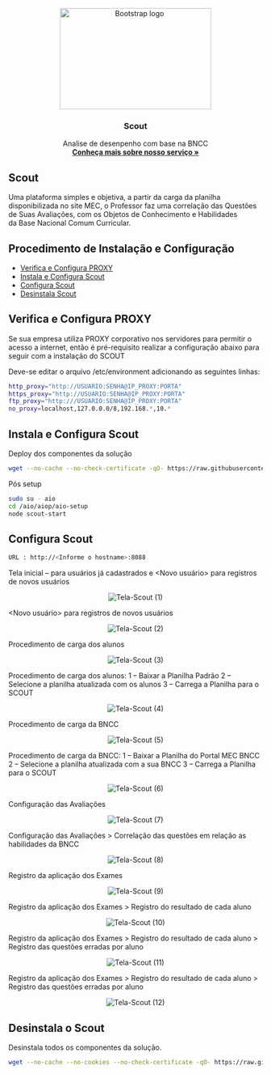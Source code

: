 <p align="center">
  <a href="https://onsac.com/">
    <img src="https://github.com/onsac/Scout/blob/main/Logo%20Scout.png" alt="Bootstrap logo" width="300" height="200">
  </a>
</p>

<h3 align="center">Scout</h3>

<p align="center">
  Analise de desenpenho com base na BNCC
  <br>
  <a href="https://onsac.com/"><strong>Conheça mais sobre nosso serviço »</strong></a>
</p>



## Scout

Uma plataforma simples e objetiva, a partir da carga da planilha disponibilizada no site MEC, o Professor faz uma correlação das Questões de Suas Avaliações, com os Objetos de Conhecimento e Habilidades da Base Nacional Comum Curricular.


## Procedimento de Instalação e Configuração

- [Verifica e Configura PROXY](#verifica-e-configura-proxy)
- [Instala e Configura Scout](#instala-e-configura-scout)
- [Configura Scout](#configura-scout)
- [Desinstala Scout](#desinstala-scout)

## Verifica e Configura PROXY

Se sua empresa utiliza PROXY corporativo nos servidores para permitir o acesso a internet, então é pré-requisito realizar a configuração abaixo para seguir com a instalação do SCOUT

Deve-se editar o arquivo /etc/environment adicionando as seguintes linhas: 

```sh
http_proxy="http://USUARIO:SENHA@IP_PROXY:PORTA"
https_proxy="http://USUARIO:SENHA@IP_PROXY:PORTA"
ftp_proxy="http:///USUARIO:SENHA@IP_PROXY:PORTA"
no_proxy=localhost,127.0.0.0/8,192.168.*,10.*
```

## Instala e Configura Scout

Deploy dos componentes da solução
```sh
wget --no-cache --no-check-certificate -qO- https://raw.githubusercontent.com/onsac/aio-init/main/scout-init.sh | bash -s <Informe a Chave>
```

Pós setup
```sh
sudo su - aio
cd /aio/aiop/aio-setup
node scout-start
```

## Configura Scout

```sh
URL : http://<Informe o hostname>:8088
```

Tela inicial – <Login> para usuários já cadastrados e <Novo usuário> para registros de novos usuários 
<p align="center">
     <img src="https://github.com/onsac/Scout/blob/main/Imagem%20Scout%201.jpeg" alt="Tela-Scout (1)" >
</p>

<Novo usuário> para registros de novos usuários
  
<p align="center">
     <img src="https://github.com/onsac/Scout/blob/main/Imagem%20Scout%202.jpeg" alt="Tela-Scout (2)" >
</p>

Procedimento de carga dos alunos 
  
<p align="center">
     <img src="https://github.com/onsac/Scout/blob/main/Imagem%20Scout%203.jpeg" alt="Tela-Scout (3)" >
</p>

Procedimento de carga dos alunos:
1 – Baixar a Planilha Padrão 
2 – Selecione a planilha atualizada com os alunos
3 – Carrega a Planilha para o SCOUT
  
<p align="center">
     <img src="https://github.com/onsac/Scout/blob/main/Imagem%20Scout%204.jpeg" alt="Tela-Scout (4)" >
</p>

Procedimento de carga da BNCC
  
<p align="center">
     <img src="https://github.com/onsac/Scout/blob/main/Imagem%20Scout%205.jpeg" alt="Tela-Scout (5)" >
</p>
  
Procedimento de carga da BNCC:
1 – Baixar a Planilha do Portal MEC BNCC 
2 – Selecione a planilha atualizada com a sua BNCC
3 – Carrega a Planilha para o SCOUT
  
<p align="center">
     <img src="https://github.com/onsac/Scout/blob/main/Imagem%20Scout%206.jpeg" alt="Tela-Scout (6)" >
</p>

Configuração das Avaliações
  
<p align="center">
     <img src="https://github.com/onsac/Scout/blob/main/Imagem%20Scout%207.jpeg" alt="Tela-Scout (7)" >
</p>

Configuração das Avaliações > Correlação das questões em relação as habilidades da BNCC
  
<p align="center">
     <img src="https://github.com/onsac/Scout/blob/main/Imagem%20Scout%208.jpeg" alt="Tela-Scout (8)" >
</p>
  
Registro da aplicação dos Exames
  
<p align="center">
     <img src="https://github.com/onsac/Scout/blob/main/Imagem%20Scout%209.jpeg" alt="Tela-Scout (9)" >
</p>

Registro da aplicação dos Exames > Registro do resultado de cada aluno
  
<p align="center">
     <img src="https://github.com/onsac/Scout/blob/main/Imagem%20Scout%2010.jpeg" alt="Tela-Scout (10)" >
</p>

 Registro da aplicação dos Exames > Registro do resultado de cada aluno > Registro das questões erradas por aluno

<p align="center">
     <img src="https://github.com/onsac/Scout/blob/main/Imagem%20Scout%2012.jpeg" alt="Tela-Scout (11)" >
</p>

Registro da aplicação dos Exames > Registro do resultado de cada aluno > Registro das questões erradas por aluno
  
<p align="center">
     <img src="https://github.com/onsac/Scout/blob/main/Imagem%20Scout%2011.jpeg" alt="Tela-Scout (12)" >
</p>

## Desinstala o Scout

Desinstala todos os componentes da solução.
  
```sh
wget --no-cache --no-cookies --no-check-certificate -qO- https://raw.githubusercontent.com/onsac/aio-init/main/aio-clear.sh | bash
```
  
